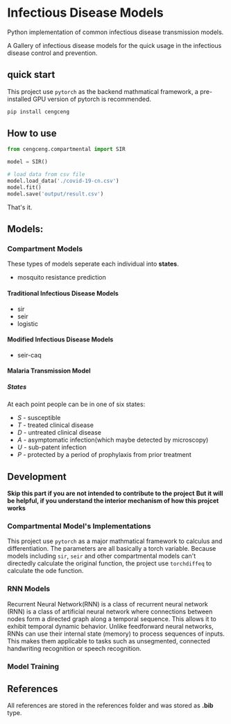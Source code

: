 # Infectious Disease Models
Python implementation of common infectious disease transmission models.

A Gallery of infectious disease models for the quick usage in the infectious disease control and prevention.

## quick start
This project use `pytorch` as the backend mathmatical framework, a pre-installed GPU version of pytorch is recommended.
```bash
pip install cengceng
```

## How to use

```python
from cengceng.compartmental import SIR

model = SIR()

# load data from csv file
model.load_data('./covid-19-cn.csv')
model.fit()
model.save('output/result.csv')
```
That's it.

## Models:

### Compartment Models
These types of models seperate each individual into **states**.
- mosquito resistance prediction

#### Traditional Infectious Disease Models
- sir
- seir
- logistic

#### Modified Infectious Disease Models
- seir-caq

#### Malaria Transmission Model

##### States
At each point people can be in one of six states:
- *S* - susceptible
- *T* - treated clinical disease
- *D* - untreated clinical disease
- *A* - asymptomatic infection(which maybe detected by microscopy)
- *U* - sub-patent infection
- *P* - protected by a period of prophylaxis from prior treatment

## Development
**Skip this part if you are not intended to contribute to the project**
**But it will be helpful, if you understand the interior mechanism of how this projcet works**
### Compartmental Model's Implementations
This project use `pytorch` as a major mathmatical framework to calculus and differentiation. The parameters are all basically a torch variable.
Because models including `sir`, `seir` and other compartmental models can't directedly calculate the original function, the project use `torchdiffeq` to calculate the ode function.

### RNN Models
Recurrent Neural Network(RNN) is a class of recurrent neural network (RNN) is a class of artificial neural network where connections between nodes form a directed graph along a temporal sequence. This allows it to exhibit temporal dynamic behavior. Unlike feedforward neural networks, RNNs can use their internal state (memory) to process sequences of inputs. This makes them applicable to tasks such as unsegmented, connected handwriting recognition or speech recognition.

### Model Training

## References
All references are stored in the references folder and was stored as **.bib** type.
